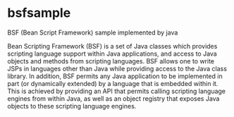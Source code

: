 bsfsample
=========

BSF (Bean Script Framework) sample implemented by java


  Bean Scripting Framework (BSF) is a set of Java classes which provides scripting language support 
within Java applications, and access to Java objects and methods from scripting languages. 
  BSF allows one to write JSPs in languages other than Java while providing access to the Java class library. 
  In addition, BSF permits any Java application to be implemented in part (or dynamically extended) by a language 
that is embedded within it. This is achieved by providing an API that permits calling scripting language engines
from within Java, as well as an object registry that exposes Java objects to these scripting language engines. 

